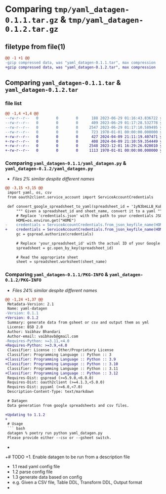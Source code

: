 # Comparing `tmp/yaml_datagen-0.1.1.tar.gz` & `tmp/yaml_datagen-0.1.2.tar.gz`

## filetype from file(1)

```diff
@@ -1 +1 @@
-gzip compressed data, was "yaml_datagen-0.1.1.tar", max compression
+gzip compressed data, was "yaml_datagen-0.1.2.tar", max compression
```

## Comparing `yaml_datagen-0.1.1.tar` & `yaml_datagen-0.1.2.tar`

### file list

```diff
@@ -1,4 +1,4 @@
--rw-r--r--   0        0        0      188 2023-06-29 01:16:43.836722 yaml_datagen-0.1.1/README.md
--rw-r--r--   0        0        0      409 2023-06-29 01:17:28.532778 yaml_datagen-0.1.1/pyproject.toml
--rw-r--r--   0        0        0     2547 2023-06-29 01:17:10.589495 yaml_datagen-0.1.1/yaml_datagen.py
--rw-r--r--   0        0        0      723 1970-01-01 00:00:00.000000 yaml_datagen-0.1.1/PKG-INFO
+-rw-r--r--   0        0        0      427 2024-04-09 21:11:19.407471 yaml_datagen-0.1.2/README.md
+-rw-r--r--   0        0        0      408 2024-04-09 21:10:59.354449 yaml_datagen-0.1.2/pyproject.toml
+-rw-r--r--   0        0        0     2548 2023-12-01 16:29:26.020010 yaml_datagen-0.1.2/yaml_datagen.py
+-rw-r--r--   0        0        0     1113 1970-01-01 00:00:00.000000 yaml_datagen-0.1.2/PKG-INFO
```

### Comparing `yaml_datagen-0.1.1/yaml_datagen.py` & `yaml_datagen-0.1.2/yaml_datagen.py`

 * *Files 2% similar despite different names*

```diff
@@ -3,15 +3,15 @@
 import yaml, os, csv
 from oauth2client.service_account import ServiceAccountCredentials
 
 def convert_google_spreadsheet_to_yaml(spreadsheet_id = '1yN3bmLLB_KuESmNqgiDEJgchy83cVZjVzdySJJCL9-s', sheet_name='roster', out_file=''):
     """ Given a spreadsheet_id and sheet_name, convert it to a yaml """
     # Replace 'credentials.json' with the path to your credentials JSON file
     HOME=os.environ.get("HOME")
-    credentials = ServiceAccountCredentials.from_json_keyfile_name(HOME + "/.google/gdrive/cyberdefenders/gspread.json", ['https://www.googleapis.com/auth/spreadsheets'])
+    credentials = ServiceAccountCredentials.from_json_keyfile_name(HOME + "/.google/cyberdefenders/service_account.json", ['https://www.googleapis.com/auth/spreadsheets'])
     gc = gspread.authorize(credentials)
 
     # Replace 'your_spreadsheet_id' with the actual ID of your Google Spreadsheet
     spreadsheet = gc.open_by_key(spreadsheet_id)
 
     # Read the appropriate sheet
     sheet = spreadsheet.worksheet(sheet_name)
```

### Comparing `yaml_datagen-0.1.1/PKG-INFO` & `yaml_datagen-0.1.2/PKG-INFO`

 * *Files 24% similar despite different names*

```diff
@@ -1,24 +1,37 @@
 Metadata-Version: 2.1
 Name: yaml-datagen
-Version: 0.1.1
+Version: 0.1.2
 Summary: generate data from gsheet or csv and output them as yml
 License: BSD 2.0
 Author: Vaibhav Bhandari
 Author-email: vaibhavb@gmail.com
-Requires-Python: >=3.11,<4.0
+Requires-Python: >=3.9,<4.0
 Classifier: License :: Other/Proprietary License
 Classifier: Programming Language :: Python :: 3
+Classifier: Programming Language :: Python :: 3.9
+Classifier: Programming Language :: Python :: 3.10
 Classifier: Programming Language :: Python :: 3.11
+Classifier: Programming Language :: Python :: 3.12
 Requires-Dist: gspread (>=5.9.0,<6.0.0)
 Requires-Dist: oauth2client (>=4.1.3,<5.0.0)
 Requires-Dist: pyyaml (>=6.0,<7.0)
 Description-Content-Type: text/markdown
 
 # Datagen
 Data generation from google spreadsheets and csv files.
 
+Updating to 1.1.2
+
 # Usage
 ``` bash
 datagen % poetry run python yaml_datagen.py         
 Please provide either --csv or --gsheet switch.
 ```
+
+# TODO
+1. Enable datagen to be run from a description file
+    1.1 read yaml config file
+    1.2 parse config file
+    1.3 generate data based on config
+  e.g. Given a CSV file, Table DDL, Transform DDL, Output format
+
```

